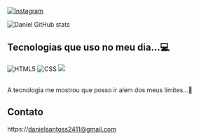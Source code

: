 [![Instagram](https://img.shields.io/badge/Instagram-E4405F?style=for-the-badge&logo=instagram&logoColor=white)](https://www.instagram.com/danielsantooss_/)

![Daniel GitHub stats](https://github-readme-stats.vercel.app/api?username=danisantoss2411&show_icons=true&theme=dracula)


## Tecnologias que uso no meu dia...💻

<div>
<img  alt="HTML5" src="https://img.shields.io/badge/HTML5-E34F26?style=for-the-badge&logo=html5&logoColor=white" />

<img alt="CSS" src="https://img.shields.io/badge/CSS3-1572B6?style=for-the-badge&logo=css3&logoColor=white"/>

<img alta="JavaScript" src="https://img.shields.io/badge/JavaScript-323330?style=for-the-badge&logo=javascript&logoColor=F7DF1E" />
</div><br/>

A tecnologia me mostrou que posso ir alem dos meus limites...🚀

## Contato
https://danielsantoss2411@gmail.com <br/>
